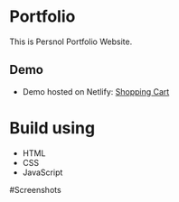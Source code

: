 # Portfolio
This is Persnol Portfolio Website.

## Demo
- Demo hosted on Netlify: [Shopping Cart](https://rahulkumarbalai-portfolio.netlify.app/)

# Build using
- HTML
- CSS
- JavaScript

#Screenshots
